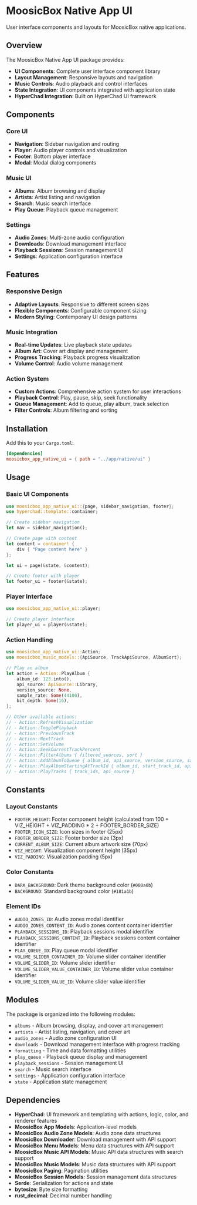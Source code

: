 # MoosicBox Native App UI

User interface components and layouts for MoosicBox native applications.

## Overview

The MoosicBox Native App UI package provides:

- **UI Components**: Complete user interface component library
- **Layout Management**: Responsive layouts and navigation
- **Music Controls**: Audio playback and control interfaces
- **State Integration**: UI components integrated with application state
- **HyperChad Integration**: Built on HyperChad UI framework

## Components

### Core UI

- **Navigation**: Sidebar navigation and routing
- **Player**: Audio player controls and visualization
- **Footer**: Bottom player interface
- **Modal**: Modal dialog components

### Music UI

- **Albums**: Album browsing and display
- **Artists**: Artist listing and navigation
- **Search**: Music search interface
- **Play Queue**: Playback queue management

### Settings

- **Audio Zones**: Multi-zone audio configuration
- **Downloads**: Download management interface
- **Playback Sessions**: Session management UI
- **Settings**: Application configuration interface

## Features

### Responsive Design

- **Adaptive Layouts**: Responsive to different screen sizes
- **Flexible Components**: Configurable component sizing
- **Modern Styling**: Contemporary UI design patterns

### Music Integration

- **Real-time Updates**: Live playback state updates
- **Album Art**: Cover art display and management
- **Progress Tracking**: Playback progress visualization
- **Volume Control**: Audio volume management

### Action System

- **Custom Actions**: Comprehensive action system for user interactions
- **Playback Control**: Play, pause, skip, seek functionality
- **Queue Management**: Add to queue, play album, track selection
- **Filter Controls**: Album filtering and sorting

## Installation

Add this to your `Cargo.toml`:

```toml
[dependencies]
moosicbox_app_native_ui = { path = "../app/native/ui" }
```

## Usage

### Basic UI Components

```rust
use moosicbox_app_native_ui::{page, sidebar_navigation, footer};
use hyperchad::template::container;

// Create sidebar navigation
let nav = sidebar_navigation();

// Create page with content
let content = container! {
    div { "Page content here" }
};

let ui = page(&state, &content);

// Create footer with player
let footer_ui = footer(&state);
```

### Player Interface

```rust
use moosicbox_app_native_ui::player;

// Create player interface
let player_ui = player(&state);
```

### Action Handling

```rust
use moosicbox_app_native_ui::Action;
use moosicbox_music_models::{ApiSource, TrackApiSource, AlbumSort};

// Play an album
let action = Action::PlayAlbum {
    album_id: 123.into(),
    api_source: ApiSource::Library,
    version_source: None,
    sample_rate: Some(44100),
    bit_depth: Some(16),
};

// Other available actions:
// - Action::RefreshVisualization
// - Action::TogglePlayback
// - Action::PreviousTrack
// - Action::NextTrack
// - Action::SetVolume
// - Action::SeekCurrentTrackPercent
// - Action::FilterAlbums { filtered_sources, sort }
// - Action::AddAlbumToQueue { album_id, api_source, version_source, sample_rate, bit_depth }
// - Action::PlayAlbumStartingAtTrackId { album_id, start_track_id, api_source, version_source, sample_rate, bit_depth }
// - Action::PlayTracks { track_ids, api_source }
```

## Constants

### Layout Constants

- `FOOTER_HEIGHT`: Footer component height (calculated from 100 + VIZ_HEIGHT + VIZ_PADDING \* 2 + FOOTER_BORDER_SIZE)
- `FOOTER_ICON_SIZE`: Icon sizes in footer (25px)
- `FOOTER_BORDER_SIZE`: Footer border size (3px)
- `CURRENT_ALBUM_SIZE`: Current album artwork size (70px)
- `VIZ_HEIGHT`: Visualization component height (35px)
- `VIZ_PADDING`: Visualization padding (5px)

### Color Constants

- `DARK_BACKGROUND`: Dark theme background color (`#080a0b`)
- `BACKGROUND`: Standard background color (`#181a1b`)

### Element IDs

- `AUDIO_ZONES_ID`: Audio zones modal identifier
- `AUDIO_ZONES_CONTENT_ID`: Audio zones content container identifier
- `PLAYBACK_SESSIONS_ID`: Playback sessions modal identifier
- `PLAYBACK_SESSIONS_CONTENT_ID`: Playback sessions content container identifier
- `PLAY_QUEUE_ID`: Play queue modal identifier
- `VOLUME_SLIDER_CONTAINER_ID`: Volume slider container identifier
- `VOLUME_SLIDER_ID`: Volume slider identifier
- `VOLUME_SLIDER_VALUE_CONTAINER_ID`: Volume slider value container identifier
- `VOLUME_SLIDER_VALUE_ID`: Volume slider value identifier

## Modules

The package is organized into the following modules:

- `albums` - Album browsing, display, and cover art management
- `artists` - Artist listing, navigation, and cover art
- `audio_zones` - Audio zone configuration UI
- `downloads` - Download management interface with progress tracking
- `formatting` - Time and data formatting utilities
- `play_queue` - Playback queue display and management
- `playback_sessions` - Session management UI
- `search` - Music search interface
- `settings` - Application configuration interface
- `state` - Application state management

## Dependencies

- **HyperChad**: UI framework and templating with actions, logic, color, and renderer features
- **MoosicBox App Models**: Application-level models
- **MoosicBox Audio Zone Models**: Audio zone data structures
- **MoosicBox Downloader**: Download management with API support
- **MoosicBox Menu Models**: Menu data structures with API support
- **MoosicBox Music API Models**: Music API data structures with search support
- **MoosicBox Music Models**: Music data structures with API support
- **MoosicBox Paging**: Pagination utilities
- **MoosicBox Session Models**: Session management data structures
- **Serde**: Serialization for actions and state
- **bytesize**: Byte size formatting
- **rust_decimal**: Decimal number handling
